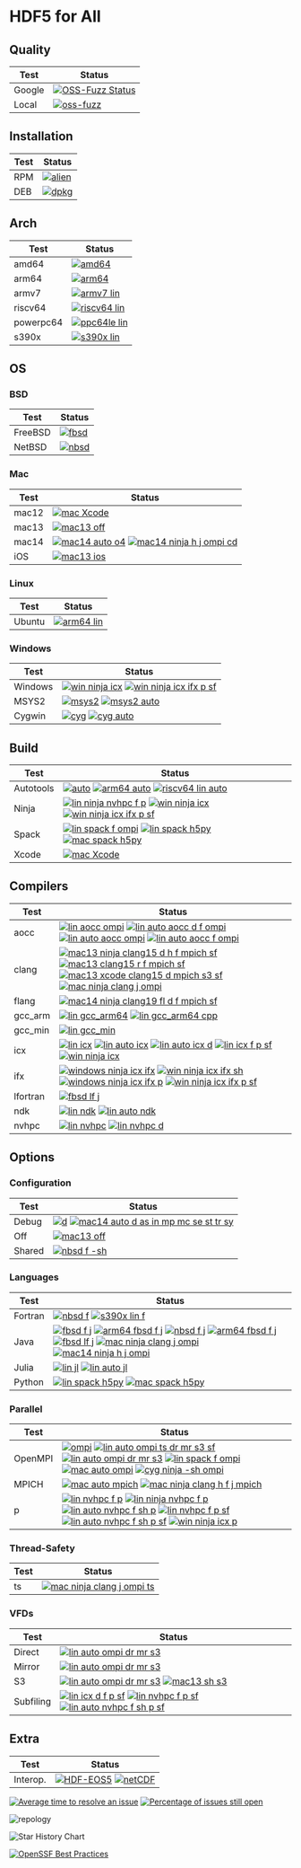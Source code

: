 # HDF5 for All

## Quality

| Test   | Status |
|--------|--------|
| Google | [![OSS-Fuzz Status](https://oss-fuzz-build-logs.storage.googleapis.com/badges/hdf5.svg)](https://oss-fuzz-build-logs.storage.googleapis.com/index.html#hdf5) |
| Local | [![oss-fuzz](https://github.com/hyoklee/hdf5/actions/workflows/fuzz.yml/badge.svg)](https://github.com/hyoklee/hdf5/actions/workflows/fuzz.yml)|

## Installation

| Test | Status |
| -----| ------ |
| RPM | [![alien](https://github.com/hyoklee/hdf5/actions/workflows/alien.yml/badge.svg)](https://github.com/hyoklee/hdf5/actions/workflows/alien.yml) |
| DEB | [![dpkg](https://github.com/hyoklee/hdf5/actions/workflows/dpkg.yml/badge.svg)](https://github.com/hyoklee/hdf5/actions/workflows/dpkg.yml) |


## Arch

| Test | Status |
| -----| ------ |
| amd64 | [![amd64](https://github.com/hyoklee/hdf5/actions/workflows/r.yml/badge.svg)](https://github.com/hyoklee/hdf5/actions/workflows/r.yml) |
| arm64 | [![arm64](https://github.com/hyoklee/hdf5/actions/workflows/arm64.yml/badge.svg)](https://github.com/hyoklee/hdf5/actions/workflows/arm64.yml) |
| armv7 | [![armv7 lin](https://github.com/hyoklee/hdf5/actions/workflows/armv7-lin.yml/badge.svg)](https://github.com/hyoklee/hdf5/actions/workflows/armv7-lin.yml) |
| riscv64 | [![riscv64 lin](https://github.com/hyoklee/hdf5/actions/workflows/riscv64-lin.yml/badge.svg)](https://github.com/hyoklee/hdf5/actions/workflows/riscv64-lin.yml) |
| powerpc64 | [![ppc64le lin](https://github.com/hyoklee/hdf5/actions/workflows/ppc64le-lin.yml/badge.svg)](https://github.com/hyoklee/hdf5/actions/workflows/ppc64le-lin.yml) |
| s390x | [![s390x lin](https://github.com/hyoklee/hdf5/actions/workflows/s390x-lin.yml/badge.svg)](https://github.com/hyoklee/hdf5/actions/workflows/s390x-lin.yml) |


## OS

### BSD

| Test    | Status |
| --------| ------ |
| FreeBSD |  [![fbsd](https://github.com/hyoklee/hdf5/actions/workflows/fbsd.yml/badge.svg)](https://github.com/hyoklee/hdf5/actions/workflows/fbsd.yml) |
| NetBSD |  [![nbsd](https://github.com/hyoklee/hdf5/actions/workflows/nbsd.yml/badge.svg)](https://github.com/hyoklee/hdf5/actions/workflows/nbsd.yml)|

### Mac

| Test    | Status |
| --------| ------ |
| mac12 |  [![mac Xcode](https://github.com/hyoklee/hdf5/actions/workflows/mac-xcode.yml/badge.svg)](https://github.com/hyoklee/hdf5/actions/workflows/mac-xcode.yml) |
| mac13 | [![mac13 off](https://github.com/hyoklee/hdf5/actions/workflows/mac13-off.yml/badge.svg)](https://github.com/hyoklee/hdf5/actions/workflows/mac13-off.yml) |
| mac14 | [![mac14 auto o4](https://github.com/hyoklee/hdf5/actions/workflows/mac14-auto-o4.yml/badge.svg)](https://github.com/hyoklee/hdf5/actions/workflows/mac14-auto-o4.yml) [![mac14 ninja h j ompi cd](https://github.com/hyoklee/hdf5/actions/workflows/mac14-ninja-h-j-ompi-cd.yml/badge.svg)](https://github.com/hyoklee/hdf5/actions/workflows/mac14-ninja-h-j-ompi-cd.yml) |
| iOS |  [![mac13 ios](https://github.com/hyoklee/hdf5/actions/workflows/ios.yml/badge.svg)](https://github.com/hyoklee/hdf5/actions/workflows/ios.yml) |

### Linux

| Test    | Status |
| --------| ------ |
| Ubuntu  | [![arm64 lin](https://github.com/hyoklee/hdf5/actions/workflows/arm64-lin.yml/badge.svg)](https://github.com/hyoklee/hdf5/actions/workflows/arm64-lin.yml) |

### Windows

| Test    | Status |
| --------| ------ |
| Windows | [![win ninja icx](https://github.com/hyoklee/hdf5/actions/workflows/win-ninja-icx.yml/badge.svg)](https://github.com/hyoklee/hdf5/actions/workflows/win-ninja-icx.yml)  [![win ninja icx ifx p sf](https://github.com/hyoklee/hdf5/actions/workflows/win-ninja-icx-f-p-sf.yml/badge.svg)](https://github.com/hyoklee/hdf5/actions/workflows/win-ninja-icx-f-p-sf.yml) |
| MSYS2 | [![msys2](https://github.com/hyoklee/hdf5/actions/workflows/msys2.yml/badge.svg)](https://github.com/hyoklee/hdf5/actions/workflows/msys2.yml) [![msys2 auto](https://github.com/hyoklee/hdf5/actions/workflows/msys2-auto.yml/badge.svg)](https://github.com/hyoklee/hdf5/actions/workflows/msys2-auto.yml) |
| Cygwin | [![cyg](https://github.com/hyoklee/hdf5/actions/workflows/cyg-ninja.yml/badge.svg)](https://github.com/hyoklee/hdf5/actions/workflows/cyg-ninja.yml)  [![cyg auto](https://github.com/hyoklee/hdf5/actions/workflows/cyg-auto.yml/badge.svg)](https://github.com/hyoklee/hdf5/actions/workflows/cyg-auto.yml) |


## Build

| Test  | Status |
| ------| ------ |
| Autotools | [![auto](https://github.com/hyoklee/hdf5/actions/workflows/auto.yml/badge.svg)](https://github.com/hyoklee/hdf5/actions/workflows/auto.yml)   [![arm64 auto](https://github.com/hyoklee/hdf5/actions/workflows/arm64-auto.yml/badge.svg)](https://github.com/hyoklee/hdf5/actions/workflows/arm64-auto.yml)  [![riscv64 lin auto](https://github.com/hyoklee/hdf5/actions/workflows/riscv64-lin-auto.yml/badge.svg)](https://github.com/hyoklee/hdf5/actions/workflows/riscv64-lin-auto.yml) |
| Ninja | [![lin ninja nvhpc f p](https://github.com/hyoklee/hdf5/actions/workflows/lin-ninja-nvhpc-f-p.yml/badge.svg)](https://github.com/hyoklee/hdf5/actions/workflows/lin-ninja-nvhpc-f-p.yml) [![win ninja icx](https://github.com/hyoklee/hdf5/actions/workflows/win-ninja-icx.yml/badge.svg)](https://github.com/hyoklee/hdf5/actions/workflows/win-ninja-icx.yml) [![win ninja icx ifx p sf](https://github.com/hyoklee/hdf5/actions/workflows/win-ninja-icx-f-p-sf.yml/badge.svg)](https://github.com/hyoklee/hdf5/actions/workflows/win-ninja-icx-f-p-sf.yml) |
| Spack | [![lin spack f ompi](https://github.com/hyoklee/hdf5/actions/workflows/lin-spack-f-ompi.yml/badge.svg)](https://github.com/hyoklee/hdf5/actions/workflows/lin-spack-f-ompi.yml) [![lin spack h5py](https://github.com/hyoklee/hdf5/actions/workflows/lin-spack-h5py.yml/badge.svg)](https://github.com/hyoklee/hdf5/actions/workflows/lin-spack-h5py.yml) [![mac spack h5py](https://github.com/hyoklee/hdf5/actions/workflows/mac-spack-h5py.yml/badge.svg)](https://github.com/hyoklee/hdf5/actions/workflows/mac-spack-h5py.yml) |
| Xcode |  [![mac Xcode](https://github.com/hyoklee/hdf5/actions/workflows/mac-xcode.yml/badge.svg)](https://github.com/hyoklee/hdf5/actions/workflows/mac-xcode.yml) |

## Compilers

| Test | Status |
| -----| ------ |
| aocc | [![lin aocc ompi](https://github.com/hyoklee/hdf5/actions/workflows/lin-aocc-ompi.yml/badge.svg)](https://github.com/hyoklee/hdf5/actions/workflows/lin-aocc-ompi.yml) [![lin auto aocc d f ompi](https://github.com/hyoklee/hdf5/actions/workflows/lin-auto-aocc-d-f-ompi.yml/badge.svg)](https://github.com/hyoklee/hdf5/actions/workflows/lin-auto-aocc-d-f-ompi.yml) [![lin auto aocc ompi](https://github.com/hyoklee/hdf5/actions/workflows/lin-auto-aocc-ompi.yml/badge.svg)](https://github.com/hyoklee/hdf5/actions/workflows/lin-auto-aocc-ompi.yml) [![lin auto aocc f ompi](https://github.com/hyoklee/hdf5/actions/workflows/lin-auto-aocc-f-ompi.yml/badge.svg)](https://github.com/hyoklee/hdf5/actions/workflows/lin-auto-aocc-f-ompi.yml)|
| clang |  [![mac13 ninja clang15 d h f mpich sf](https://github.com/hyoklee/hdf5/actions/workflows/mac13-ninja-clang15-d-h-f-mpich-sf.yml/badge.svg)](https://github.com/hyoklee/hdf5/actions/workflows/mac13-ninja-clang15-d-h-f-mpich-sf.yml) [![mac13 clang15 r f mpich sf](https://github.com/hyoklee/hdf5/actions/workflows/mac13-clang15-r-f-mpich-sf.yml/badge.svg)](https://github.com/hyoklee/hdf5/actions/workflows/mac13-clang15-r-f-mpich-sf.yml) [![mac13 xcode clang15 d mpich s3 sf](https://github.com/hyoklee/hdf5/actions/workflows/mac13-xcode-clang15-d-mpich-s3-sf.yml/badge.svg)](https://github.com/hyoklee/hdf5/actions/workflows/mac13-xcode-clang15-d-mpich-s3-sf.yml)  [![mac ninja clang j ompi](https://github.com/hyoklee/hdf5/actions/workflows/mac-ninja-clang-j-ompi.yml/badge.svg)](https://github.com/hyoklee/hdf5/actions/workflows/mac-ninja-clang-j-ompi.yml)  |
| flang |  [![mac14 ninja clang19 fl d f mpich sf](https://github.com/hyoklee/hdf5/actions/workflows/mac14-ninja-clang19-fl-d-f-mpich-sf.yml/badge.svg)](https://github.com/hyoklee/hdf5/actions/workflows/mac14-ninja-clang19-fl-d-f-mpich-sf.yml) |
| gcc_arm | [![lin gcc_arm64](https://github.com/hyoklee/hdf5/actions/workflows/lin-gcc_arm64.yml/badge.svg)](https://github.com/hyoklee/hdf5/actions/workflows/lin-gcc_arm64.yml) [![lin gcc_arm64 cpp](https://github.com/hyoklee/hdf5/actions/workflows/lin-gcc_arm64-cpp.yml/badge.svg)](https://github.com/hyoklee/hdf5/actions/workflows/lin-gcc_arm64-cpp.yml) |
| gcc_min | [![lin gcc_min](https://github.com/hyoklee/hdf5/actions/workflows/lin-gcc_min.yml/badge.svg)](https://github.com/hyoklee/hdf5/actions/workflows/lin-gcc_min.yml) |
| icx | [![lin icx](https://github.com/hyoklee/hdf5/actions/workflows/lin-icx.yml/badge.svg)](https://github.com/hyoklee/hdf5/actions/workflows/lin-icx.yml) [![lin auto icx](https://github.com/hyoklee/hdf5/actions/workflows/lin-auto-icx.yml/badge.svg)](https://github.com/hyoklee/hdf5/actions/workflows/lin-auto-icx.yml) [![lin auto icx d](https://github.com/hyoklee/hdf5/actions/workflows/lin-auto-icx-d.yml/badge.svg)](https://github.com/hyoklee/hdf5/actions/workflows/lin-auto-icx-d.yml) [![lin icx f p sf](https://github.com/hyoklee/hdf5/actions/workflows/lin-icx-f-p-sf.yml/badge.svg)](https://github.com/hyoklee/hdf5/actions/workflows/lin-icx-f-p-sf.yml) [![win ninja icx](https://github.com/hyoklee/hdf5/actions/workflows/win-ninja-icx.yml/badge.svg)](https://github.com/hyoklee/hdf5/actions/workflows/win-ninja-icx.yml)|
| ifx | [![windows ninja icx ifx](https://github.com/hyoklee/hdf5/actions/workflows/win-ninja-icx-f.yml/badge.svg)](https://github.com/hyoklee/hdf5/actions/workflows/win-ninja-icx-f.yml) [![win ninja icx ifx sh](https://github.com/hyoklee/hdf5/actions/workflows/win-ninja-icx-f-sh.yml/badge.svg)](https://github.com/hyoklee/hdf5/actions/workflows/win-ninja-icx-f-sh.yml) [![windows ninja icx ifx p](https://github.com/hyoklee/hdf5/actions/workflows/win-ninja-icx-f-p.yml/badge.svg)](https://github.com/hyoklee/hdf5/actions/workflows/win-ninja-icx-f-p.yml) [![win ninja icx ifx p sf](https://github.com/hyoklee/hdf5/actions/workflows/win-ninja-icx-f-p-sf.yml/badge.svg)](https://github.com/hyoklee/hdf5/actions/workflows/win-ninja-icx-f-p-sf.yml)  |
| lfortran | [![fbsd lf j](https://github.com/hyoklee/hdf5/actions/workflows/fbsd-lf-j.yml/badge.svg)](https://github.com/hyoklee/hdf5/actions/workflows/fbsd-lf-j.yml) |
| ndk  | [![lin ndk](https://github.com/hyoklee/hdf5/actions/workflows/lin-ndk.yml/badge.svg)](https://github.com/hyoklee/hdf5/actions/workflows/lin-ndk.yml) [![lin auto ndk](https://github.com/hyoklee/hdf5/actions/workflows/lin-auto-ndk.yml/badge.svg)](https://github.com/hyoklee/hdf5/actions/workflows/lin-auto-ndk.yml) |
| nvhpc | [![lin nvhpc](https://github.com/hyoklee/hdf5/actions/workflows/lin-nvhpc.yml/badge.svg)](https://github.com/hyoklee/hdf5/actions/workflows/lin-nvhpc.yml) [![lin nvhpc d](https://github.com/hyoklee/hdf5/actions/workflows/lin-nvhpc-d.yml/badge.svg)](https://github.com/hyoklee/hdf5/actions/workflows/lin-nvhpc-d.yml) |

## Options

### Configuration

| Test  | Status |
| ------| ------ |
| Debug | [![d](https://github.com/hyoklee/hdf5/actions/workflows/d.yml/badge.svg)](https://github.com/hyoklee/hdf5/actions/workflows/d.yml) [![mac14 auto d as in mp mc se st tr sy ](https://github.com/hyoklee/hdf5/actions/workflows/mac14-auto-d-as-in-mp-mc-se-st-tr-sy.yml/badge.svg)](https://github.com/hyoklee/hdf5/actions/workflows/mac14-auto-d-as-in-mp-mc-se-st-tr-sy.yml)|
| Off   | [![mac13 off](https://github.com/hyoklee/hdf5/actions/workflows/mac13-off.yml/badge.svg)](https://github.com/hyoklee/hdf5/actions/workflows/mac13-off.yml) |
| Shared | [![nbsd f -sh](https://github.com/hyoklee/hdf5/actions/workflows/nbsd-f-sh.yml/badge.svg)](https://github.com/hyoklee/hdf5/actions/workflows/nbsd-f-sh.yml) |


### Languages

| Test  | Status |
| ------| ------ |
| Fortran | [![nbsd f](https://github.com/hyoklee/hdf5/actions/workflows/nbsd-f.yml/badge.svg)](https://github.com/hyoklee/hdf5/actions/workflows/nbsd-f.yml) [![s390x lin f](https://github.com/hyoklee/hdf5/actions/workflows/s390x-lin-f.yml/badge.svg)](https://github.com/hyoklee/hdf5/actions/workflows/s390x-lin-f.yml) |
| Java  | [![fbsd f j](https://github.com/hyoklee/hdf5/actions/workflows/fbsd-f-j.yml/badge.svg)](https://github.com/hyoklee/hdf5/actions/workflows/fbsd-f-j.yml) [![arm64 fbsd f j](https://github.com/hyoklee/hdf5/actions/workflows/arm64-fbsd-f-j.yml/badge.svg)](https://github.com/hyoklee/hdf5/actions/workflows/arm64-fbsd-f-j.yml) [![nbsd f j](https://github.com/hyoklee/hdf5/actions/workflows/nbsd-f-j.yml/badge.svg)](https://github.com/hyoklee/hdf5/actions/workflows/nbsd-f-j.yml) [![arm64 fbsd f j](https://github.com/hyoklee/hdf5/actions/workflows/arm64-fbsd-f-j.yml/badge.svg)](https://github.com/hyoklee/hdf5/actions/workflows/arm64-fbsd-f-j.yml) [![fbsd lf j](https://github.com/hyoklee/hdf5/actions/workflows/fbsd-lf-j.yml/badge.svg)](https://github.com/hyoklee/hdf5/actions/workflows/fbsd-lf-j.yml) [![mac ninja clang j ompi](https://github.com/hyoklee/hdf5/actions/workflows/mac-ninja-clang-j-ompi.yml/badge.svg)](https://github.com/hyoklee/hdf5/actions/workflows/mac-ninja-clang-j-ompi.yml) [![mac14 ninja h j ompi](https://github.com/hyoklee/hdf5/actions/workflows/mac14-ninja-h-j-ompi-cd.yml/badge.svg)](https://github.com/hyoklee/hdf5/actions/workflows/mac14-ninja-h-j-ompi-cd.yml) |
| Julia | [![lin jl](https://github.com/hyoklee/hdf5/actions/workflows/lin-jl.yml/badge.svg)](https://github.com/hyoklee/hdf5/actions/workflows/lin-jl.yml) [![lin auto jl](https://github.com/hyoklee/hdf5/actions/workflows/lin-auto-jl.yml/badge.svg)](https://github.com/hyoklee/hdf5/actions/workflows/lin-auto-jl.yml) |
| Python | [![lin spack h5py](https://github.com/hyoklee/hdf5/actions/workflows/lin-spack-h5py.yml/badge.svg)](https://github.com/hyoklee/hdf5/actions/workflows/lin-spack-h5py.yml) [![mac spack h5py](https://github.com/hyoklee/hdf5/actions/workflows/mac-spack-h5py.yml/badge.svg)](https://github.com/hyoklee/hdf5/actions/workflows/mac-spack-h5py.yml) |

### Parallel

| Test    | Status |
| --------| ------ |
| OpenMPI | [![ompi](https://github.com/hyoklee/hdf5/actions/workflows/ompi.yml/badge.svg)](https://github.com/hyoklee/hdf5/actions/workflows/ompi.yml) [![lin auto ompi ts dr mr s3 sf](https://github.com/hyoklee/hdf5/actions/workflows/lin-auto-ompi-ts-dr-mr-s3-sf.yml/badge.svg)](https://github.com/hyoklee/hdf5/actions/workflows/lin-auto-ompi-ts-dr-mr-s3-sf.yml) [![lin auto ompi dr mr s3](https://github.com/hyoklee/hdf5/actions/workflows/lin-auto-ompi-dr-mr-s3.yml/badge.svg)](https://github.com/hyoklee/hdf5/actions/workflows/lin-auto-ompi-dr-mr-s3.yml) [![lin spack f ompi](https://github.com/hyoklee/hdf5/actions/workflows/lin-spack-f-ompi.yml/badge.svg)](https://github.com/hyoklee/hdf5/actions/workflows/lin-spack-f-ompi.yml) [![mac auto ompi](https://github.com/hyoklee/hdf5/actions/workflows/mac-auto-ompi.yml/badge.svg)](https://github.com/hyoklee/hdf5/actions/workflows/mac-auto-ompi.yml) [![cyg ninja -sh ompi](https://github.com/hyoklee/hdf5/actions/workflows/cyg-ninja-sh-ompi.yml/badge.svg)](https://github.com/hyoklee/hdf5/actions/workflows/cyg-ninja-sh-ompi.yml)|
| MPICH | [![mac auto mpich](https://github.com/hyoklee/hdf5/actions/workflows/mac-auto-mpich.yml/badge.svg)](https://github.com/hyoklee/hdf5/actions/workflows/mac-auto-mpich.yml) [![mac ninja clang h f j mpich](https://github.com/hyoklee/hdf5/actions/workflows/mac-ninja-clang-h-f-j-mpich.yml/badge.svg)](https://github.com/hyoklee/hdf5/actions/workflows/mac-ninja-clang-h-f-j-mpich.yml) |
| p | [![lin nvhpc f p](https://github.com/hyoklee/hdf5/actions/workflows/lin-nvhpc-f-p.yml/badge.svg)](https://github.com/hyoklee/hdf5/actions/workflows/lin-nvhpc-f-p.yml) [![lin ninja nvhpc f p](https://github.com/hyoklee/hdf5/actions/workflows/lin-ninja-nvhpc-f-p.yml/badge.svg)](https://github.com/hyoklee/hdf5/actions/workflows/lin-ninja-nvhpc-f-p.yml) [![lin auto nvhpc f sh p](https://github.com/hyoklee/hdf5/actions/workflows/lin-auto-nvhpc-f-sh-p.yml/badge.svg)](https://github.com/hyoklee/hdf5/actions/workflows/lin-auto-nvhpc-f-sh-p.yml) [![lin nvhpc f p sf](https://github.com/hyoklee/hdf5/actions/workflows/lin-nvhpc-f-p-sf.yml/badge.svg)](https://github.com/hyoklee/hdf5/actions/workflows/lin-nvhpc-f-p-sf.yml) [![lin auto nvhpc f sh p sf](https://github.com/hyoklee/hdf5/actions/workflows/lin-auto-nvhpc-f-sh-p-sf.yml/badge.svg)](https://github.com/hyoklee/hdf5/actions/workflows/lin-auto-nvhpc-f-sh-p-sf.yml)  [![win ninja icx p](https://github.com/hyoklee/hdf5/actions/workflows/win-ninja-icx-p.yml/badge.svg)](https://github.com/hyoklee/hdf5/actions/workflows/win-ninja-icx-p.yml) |

### Thread-Safety

| Test | Status |
| -----| ------ |
|  ts  | [![mac ninja clang j ompi ts](https://github.com/hyoklee/hdf5/actions/workflows/mac-ninja-clang-j-ompi-ts.yml/badge.svg)](https://github.com/hyoklee/hdf5/actions/workflows/mac-ninja-clang-j-ompi-ts.yml) |

### VFDs

| Test | Status |
| -----| ------ |
| Direct | [![lin auto ompi dr mr s3](https://github.com/hyoklee/hdf5/actions/workflows/lin-auto-ompi-dr-mr-s3.yml/badge.svg)](https://github.com/hyoklee/hdf5/actions/workflows/lin-auto-ompi-dr-mr-s3.yml) |
| Mirror | [![lin auto ompi dr mr s3](https://github.com/hyoklee/hdf5/actions/workflows/lin-auto-ompi-dr-mr-s3.yml/badge.svg)](https://github.com/hyoklee/hdf5/actions/workflows/lin-auto-ompi-dr-mr-s3.yml) |
| S3   | [![lin auto ompi dr mr s3](https://github.com/hyoklee/hdf5/actions/workflows/lin-auto-ompi-dr-mr-s3.yml/badge.svg)](https://github.com/hyoklee/hdf5/actions/workflows/lin-auto-ompi-dr-mr-s3.yml) [![mac13 sh s3](https://github.com/hyoklee/hdf5/actions/workflows/mac13-sh-s3.yml/badge.svg)](https://github.com/hyoklee/hdf5/actions/workflows/mac13-sh-s3.yml) |
| Subfiling | [![lin icx d f p sf](https://github.com/hyoklee/hdf5/actions/workflows/lin-icx-d-f-p-sf.yml/badge.svg)](https://github.com/hyoklee/hdf5/actions/workflows/lin-icx-d-f-p-sf.yml) [![lin nvhpc f p sf](https://github.com/hyoklee/hdf5/actions/workflows/lin-nvhpc-f-p-sf.yml/badge.svg)](https://github.com/hyoklee/hdf5/actions/workflows/lin-nvhpc-f-p-sf.yml) [![lin auto nvhpc f sh p sf](https://github.com/hyoklee/hdf5/actions/workflows/lin-auto-nvhpc-f-sh-p-sf.yml/badge.svg)](https://github.com/hyoklee/hdf5/actions/workflows/lin-auto-nvhpc-f-sh-p-sf.yml) |

## Extra

| Test     | Status |
| ---------| ------ |
| Interop. | [![HDF-EOS5](https://img.shields.io/github/actions/workflow/status/hyoklee/hdf5/hdfeos5.yml?branch=develop&label=HDF-EOS5)](https://github.com/hyoklee/hdf5/actions?query=branch%3Adevelop) [![netCDF](https://github.com/hyoklee/hdf5/actions/workflows/netcdf.yml/badge.svg)](https://github.com/hyoklee/hdf5/actions/workflows/netcdf.yml) |

[![Average time to resolve an issue](http://isitmaintained.com/badge/resolution/HDFGroup/hdf5.svg)](http://isitmaintained.com/project/HDFGroup/hdf5 "Average time to resolve an issue")
[![Percentage of issues still open](http://isitmaintained.com/badge/open/HDFGroup/hdf5.svg)](http://isitmaintained.com/project/HDFGroup/hdf5 "Percentage of issues still open")

![repology](https://repology.org/badge/vertical-allrepos/hdf5.svg?header=hdf5)

<picture>
  <source media="(prefers-color-scheme: dark)" srcset="https://api.star-history.com/svg?repos=HDFGroup/hdf5&type=Date&theme=dark" />
  <source media="(prefers-color-scheme: light)" srcset="https://api.star-history.com/svg?repos=HDFGroup/hdf5&type=Date" />
  <img alt="Star History Chart" src="https://api.star-history.com/svg?repos=HDFGroup/hdf5&type=Date" />
</picture>

[![OpenSSF Best Practices](https://www.bestpractices.dev/projects/7802/badge)](https://www.bestpractices.dev/projects/7802)
